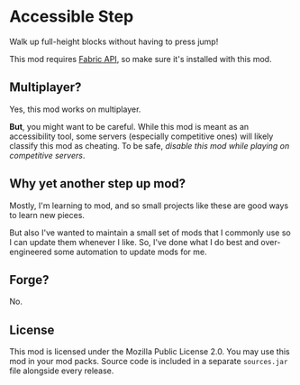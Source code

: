 # Accessible Step

Walk up full-height blocks without having to press jump!

This mod requires [Fabric API](https://modrinth.com/mod/fabric-api), so make sure it's installed with this mod.

## Multiplayer?

Yes, this mod works on multiplayer.

**But**, you might want to be careful. While this mod is meant as an accessibility tool, some servers (especially competitive ones) will likely classify this mod as cheating. To be safe, _disable this mod while playing on competitive servers_.

## Why yet another step up mod?

Mostly, I'm learning to mod, and so small projects like these are good ways to learn new pieces.

But also I've wanted to maintain a small set of mods that I commonly use so I can update them whenever I like. So, I've done what I do best and over-engineered some automation to update mods for me.

## Forge?

No.

## License

This mod is licensed under the Mozilla Public License 2.0. You may use this mod in your mod packs. Source code is included in a separate `sources.jar` file alongside every release.
